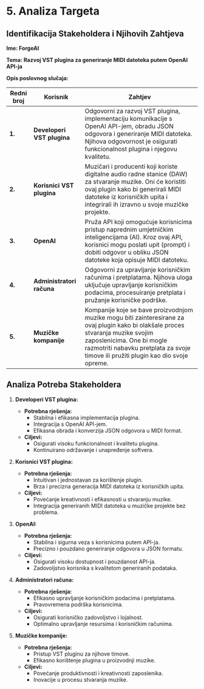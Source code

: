 # 5. Analiza Targeta

## Identifikacija Stakeholdera i Njihovih Zahtjeva

**Ime: ForgeAI**

**Tema: Razvoj VST plugina za generiranje MIDI datoteka putem OpenAI API-ja**

**Opis poslovnog slučaja:**

| **Redni broj** | **Korisnik**               | **Zahtjev**                                                                                                                                                                                                                                          |
|----------------|----------------------------|------------------------------------------------------------------------------------------------------------------------------------------------------------------------------------------------------------------------------------------------------|
| **1.**         | **Developeri VST plugina** | Odgovorni za razvoj VST plugina, implementaciju komunikacije s OpenAI API-jem, obradu JSON odgovora i generiranje MIDI datoteka. Njihova odgovornost je osigurati funkcionalnost plugina i njegovu kvalitetu.                                        |
| **2.**         | **Korisnici VST plugina**  | Muzičari i producenti koji koriste digitalne audio radne stanice (DAW) za stvaranje muzike. Oni će koristiti ovaj plugin kako bi generirali MIDI datoteke iz korisničkih upita i integrirali ih izravno u svoje muzičke projekte.                    |
| **3.**         | **OpenAI**                 | Pruža API koji omogućuje korisnicima pristup naprednim umjetničkim inteligencijama (AI). Kroz ovaj API, korisnici mogu poslati upit (prompt) i dobiti odgovor u obliku JSON datoteke koja opisuje MIDI datoteku.                                     |
| **4.**         | **Administratori računa**  | Odgovorni za upravljanje korisničkim računima i pretplatama. Njihova uloga uključuje upravljanje korisničkim podacima, procesuiranje pretplata i pružanje korisničke podrške.                                                                        |
| **5.**         | **Muzičke kompanije**      | Kompanije koje se bave proizvodnjom muzike mogu biti zainteresirane za ovaj plugin kako bi olakšale proces stvaranja muzike svojim zaposlenicima. One bi mogle razmotriti nabavku pretplata za svoje timove ili pružiti plugin kao dio svoje opreme. |

## Analiza Potreba Stakeholdera

1. **Developeri VST plugina:**
    - **Potrebna rješenja:**
        - Stabilna i efikasna implementacija plugina.
        - Integracija s OpenAI API-jem.
        - Efikasna obrada i konverzija JSON odgovora u MIDI format.
    - **Ciljevi:**
        - Osigurati visoku funkcionalnost i kvalitetu plugina.
        - Kontinuirano održavanje i unapređenje softvera.

2. **Korisnici VST plugina:**
    - **Potrebna rješenja:**
        - Intuitivan i jednostavan za korištenje plugin.
        - Brza i precizna generacija MIDI datoteka iz korisničkih upita.
    - **Ciljevi:**
        - Povećanje kreativnosti i efikasnosti u stvaranju muzike.
        - Integracija generiranih MIDI datoteka u muzičke projekte bez problema.

3. **OpenAI:**
    - **Potrebna rješenja:**
        - Stabilna i sigurna veza s korisnicima putem API-ja.
        - Precizno i pouzdano generiranje odgovora u JSON formatu.
    - **Ciljevi:**
        - Osigurati visoku dostupnost i pouzdanost API-ja.
        - Zadovoljstvo korisnika s kvalitetom generiranih podataka.

4. **Administratori računa:**
    - **Potrebna rješenja:**
        - Efikasno upravljanje korisničkim podacima i pretplatama.
        - Pravovremena podrška korisnicima.
    - **Ciljevi:**
        - Osigurati korisničko zadovoljstvo i lojalnost.
        - Optimalno upravljanje resursima i korisničkim računima.

5. **Muzičke kompanije:**
    - **Potrebna rješenja:**
        - Pristup VST pluginu za njihove timove.
        - Efikasno korištenje plugina u proizvodnji muzike.
    - **Ciljevi:**
        - Povećanje produktivnosti i kreativnosti zaposlenika.
        - Inovacije u procesu stvaranja muzike.